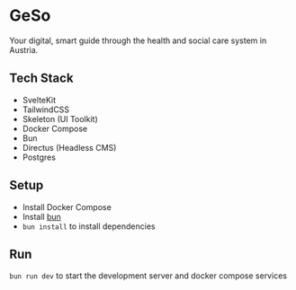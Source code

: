 # GeSo 

Your digital, smart guide through the health and social care system in Austria.

## Tech Stack
* SvelteKit
* TailwindCSS
* Skeleton (UI Toolkit)
* Docker Compose
* Bun
* Directus (Headless CMS)
* Postgres

## Setup
* Install Docker Compose
* Install [bun](https://bun.sh/)
* `bun install` to install dependencies

## Run

`bun run dev` to start the development server and docker compose services
